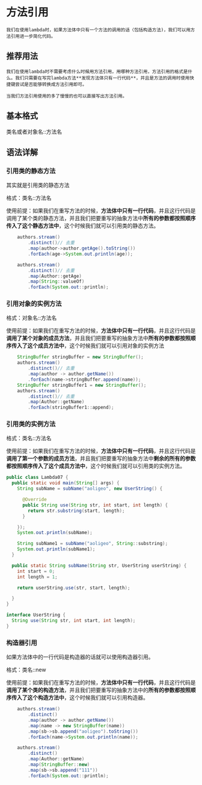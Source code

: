 # 方法引用

    我们在使用lambda时，如果方法体中只有一个方法的调用的话〈包括构造方法)，我们可以用方法引用进一步简化代码。

## 推荐用法

    我们在使用lambda时不需要考虑什么时候用方法引用，用哪种方法引用，方法引用的格式是什么。我们只需要在写完lambda方法**发现方法体只有一行代码**，并且是方法的调用时使用快捷键尝试是否能够转换成方法引用即可。

    当我们方法引用使用的多了慢慢的也可以直接写出方法引用。

## 基本格式

类名或者对象名::方法名

## 语法详解

### 引用类的静态方法

其实就是引用类的静态方法

格式：类名::方法名

使用前提：如果我们在重写方法的时候，**方法体中只有一行代码**，并且这行代码是调用了某个类的静态方法，并且我们把要重写的抽象方法中**所有的参数都按照顺序传入了这个静态方法中**，这个时候我们就可以引用类的静态方法。

```java
    authors.stream()
        .distinct()// 去重
        .map(author->author.getAge().toString())
        .forEach(age->System.out.println(age));

    authors.stream()
        .distinct()// 去重
        .map(Author::getAge)
        .map(String::valueOf)
        .forEach(System.out::println);
```

### 引用对象的实例方法

格式：对象名::方法名

使用前提：如果我们在重写方法的时候，**方法体中只有一行代码**，并且这行代码是**调用了某个对象的成员方法**，并且我们把要重写的抽象方法中**所有的参数都按照顺序传入了这个成员方法中**，这个时候我们就可以引用对象的实例方法

```java
    StringBuffer stringBuffer = new StringBuffer();
    authors.stream()
        .distinct()// 去重
        .map(author -> author.getName())
        .forEach(name->stringBuffer.append(name));
    StringBuffer stringBuffer1 = new StringBuffer();
    authors.stream()
        .distinct()// 去重
        .map(Author::getName)
        .forEach(stringBuffer1::append);
```

### 引用类的实例方法

格式：类名::方法名

使用前提：如果我们在重写方法的时候，**方法体中只有一行代码**，并且这行代码是**调用了第一个参数的成员方法**，并且我们把要重写的抽象方法中**剩余的所有的参数都按照顺序传入了这个成员方法中**，这个时候我们就可以引用类的实例方法。

```java
public class Lambda07 {
  public static void main(String[] args) {
    String subName = subName("aoligeo", new UserString() {

      @Override
      public String use(String str, int start, int length) {
        return str.substring(start, length);
      }

    });
    System.out.println(subName);

    String subName1 = subName("aoligeo", String::substring);
    System.out.println(subName1);
  }

  public static String subName(String str, UserString userString) {
    int start = 0;
    int length = 1;

    return userString.use(str, start, length);

  }
}

interface UserString {
  String use(String str, int start, int length);
}
```

### 构造器引用

如果方法体中的一行代码是构造器的话就可以使用构造器引用。

格式：类名::new

使用前提：如果我们在重写方法的时候，**方法体中只有一行代码**，并且这行代码是**调用了某个类的构造方法**，并且我们把要重写的抽象方法中的**所有的参数都按照顺序传入了这个构造方法中**，这个时候我们就可以引用构造器。

```java
    authors.stream()
        .distinct()
        .map(author -> author.getName())
        .map(name -> new StringBuffer(name))
        .map(sb->sb.append("aoligeo").toString())
        .forEach(name->System.out.println(name));

    authors.stream()
        .distinct()
        .map(Author::getName)
        .map(StringBuffer::new)
        .map(sb->sb.append("111"))
        .forEach(System.out::println);
```
